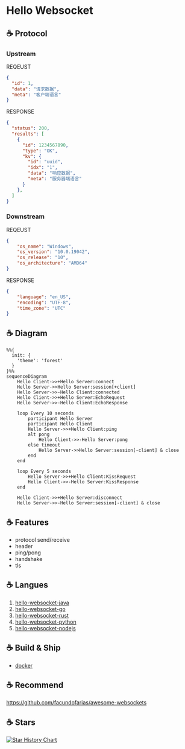 <!-- markdownlint-disable MD033 MD045 -->

# Hello Websocket

## :coffee: Protocol

### Upstream

REQEUST

```json
{
  "id": 1,
  "data": "请求数据",
  "meta": "客户端语言"
}
```

RESPONSE

```json
{
  "status": 200,
  "results": [
    {
      "id": 1234567890,
      "type": "OK",
      "kv": {
        "id": "uuid",
        "idx": "1",
        "data": "响应数据",
        "meta": "服务器端语言"
      }
    },
  ]
}
```

### Downstream

REQEUST

```json
{
    "os_name": "Windows",
    "os_version": "10.0.19042",
    "os_release": "10",
    "os_architecture": "AMD64"
}
```

RESPONSE

```json
{
    "language": "en_US",
    "encoding": "UTF-8",
    "time_zone": "UTC"
}
```

## :coffee: Diagram

```mermaid
%%{
  init: {
    'theme': 'forest'
  }
}%%
sequenceDiagram        
	Hello Client->>+Hello Server:connect
	Hello Server->>Hello Server:session[+client]
	Hello Server->>-Hello Client:connected
	Hello Client->>+Hello Server:EchoRequest
	Hello Server->>-Hello Client:EchoResponse
	
    loop Every 10 seconds
    	participant Hello Server
    	participant Hello Client
        Hello Server->>+Hello Client:ping
        alt pong
            Hello Client->>-Hello Server:pong
        else timeout
            Hello Server->>Hello Server:session[-client] & close
        end      
    end
    
    loop Every 5 seconds
        Hello Server->>+Hello Client:KissRequest
        Hello Client->>-Hello Server:KissResponse
    end
    
    Hello Client->>+Hello Server:disconnect
	Hello Server->>-Hello Server:session[-client] & close
```

## :coffee: Features

- protocol send/receive
- header
- ping/pong
- handshake
- tls

## :coffee:  Langues

1. [hello-websocket-java](hello-websocket-java)
1. [hello-websocket-go](hello-websocket-go)
1. [hello-websocket-rust](hello-websocket-rust)
1. [hello-websocket-python](hello-websocket-python)
1. [hello-websocket-nodejs](hello-websocket-nodejs)

## :coffee: Build & Ship

- [docker](docker)
  
## :coffee: Recommend

<https://github.com/facundofarias/awesome-websockets>

## :coffee: Stars

[![Star History Chart](https://api.star-history.com/svg?repos=feuyeux/hello-websocket&type=Date)](https://star-history.com/#feuyeux/hello-websocket&Date)
